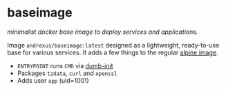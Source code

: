 # baseimage

_minimalist docker base image to deploy services and applications._

Image `andrexus/baseimage:latest` designed as a lightweight, ready-to-use base for various services. It adds a few things to the regular [alpine image](https://hub.docker.com/_/alpine/).

* `ENTRYPOINT` runs `CMD` via [dumb-init](https://github.com/Yelp/dumb-init/)
* Packages `tzdata`, `curl` and `openssl`
* Adds user `app` (uid=1001)
